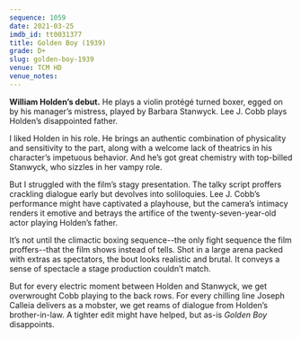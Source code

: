 ```yaml
---
sequence: 1059
date: 2021-03-25
imdb_id: tt0031377
title: Golden Boy (1939)
grade: D+
slug: golden-boy-1939
venue: TCM HD
venue_notes:
---
```


**William Holden’s debut.** He plays a violin protégé turned boxer, egged on by his manager’s mistress, played by Barbara Stanwyck. Lee J. Cobb plays Holden’s disappointed father.

<!-- end -->

I liked Holden in his role. He brings an authentic combination of physicality and sensitivity to the part, along with a welcome lack of theatrics in his character’s impetuous behavior. And he’s got great chemistry with top-billed Stanwyck, who sizzles in her vampy role.

But I struggled with the film’s stagy presentation. The talky script proffers crackling dialogue early but devolves into soliloquies. Lee J. Cobb’s performance might have captivated a playhouse, but the camera’s intimacy renders it emotive and betrays the artifice of the twenty-seven-year-old actor playing Holden’s father.

It’s not until the climactic boxing sequence--the only fight sequence the film proffers--that the film shows instead of tells. Shot in a large arena packed with extras as spectators, the bout looks realistic and brutal. It conveys a sense of spectacle a stage production couldn’t match.

But for every electric moment between Holden and Stanwyck, we get overwrought Cobb playing to the back rows. For every chilling line Joseph Calleia delivers as a mobster, we get reams of dialogue from Holden’s brother-in-law. A tighter edit might have helped, but as-is _Golden Boy_ disappoints.